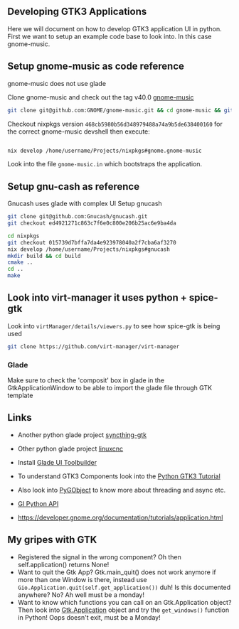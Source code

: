 ## Developing GTK3 Applications

Here we will document on how to develop GTK3 application UI in python. First we want to setup
an example code base to look into. In this case gnome-music.

## Setup gnome-music as code reference

gnome-music does not use glade

Clone gnome-music and check out the tag v40.0
[gnome-music](https://github.com/GNOME/gnome-music/tree/40.0)

```bash
git clone git@github.com:GNOME/gnome-music.git && cd gnome-music && git checkout 40.0
```

Checkout nixpkgs version `468cb5980b56d348979488a74a9b5de638400160` for the correct gnome-music devshell then execute:

```bash

nix develop /home/username/Projects/nixpkgs#gnome.gnome-music
```

Look into the file `gnome-music.in` which bootstraps the application.

## Setup gnu-cash as reference

Gnucash uses glade with complex UI
Setup gnucash

```bash
git clone git@github.com:Gnucash/gnucash.git
git checkout ed4921271c863c7f6e0c800e206b25ac6e9ba4da

cd nixpkgs
git checkout 015739d7bffa7da4e923978040a2f7cba6af3270
nix develop /home/username/Projects/nixpkgs#gnucash
mkdir build && cd build
cmake ..
cd ..
make
```

## Look into virt-manager it uses python + spice-gtk

Look into `virtManager/details/viewers.py` to see how spice-gtk is being used

```bash
git clone https://github.com/virt-manager/virt-manager

```

### Glade

Make sure to check the 'composit' box in glade in the GtkApplicationWindow to be able to
import the glade file through GTK template

## Links

- Another python glade project [syncthing-gtk](https://github.com/kozec/syncthing-gtk)

- Other python glade project [linuxcnc](https://github.com/podarok/linuxcnc/tree/master)

- Install [Glade UI Toolbuilder](https://gitlab.gnome.org/GNOME/glade)

- To understand GTK3 Components look into the [Python GTK3 Tutorial](https://python-gtk-3-tutorial.readthedocs.io/en/latest/search.html?q=ApplicationWindow&check_keywords=yes&area=default)

- Also look into [PyGObject](https://pygobject.readthedocs.io/en/latest/guide/gtk_template.html) to know more about threading and async etc.
- [GI Python API](https://lazka.github.io/pgi-docs/#Gtk-3.0)
- https://developer.gnome.org/documentation/tutorials/application.html

## My gripes with GTK

- Registered the signal in the wrong component? Oh then self.application() returns None!
- Want to quit the Gtk App? Gtk.main_quit() does not work anymore if more than one Window is there, instead use `Gio.Application.quit(self.get_application())` duh! Is this documented anywhere? No? Ah well must be a monday!
- Want to know which functions you can call on an Gtk.Application object? Then look into [Gtk.Application](https://lazka.github.io/pgi-docs/#Gtk-3.0/classes/Application.html#Gtk.Application) object and try the `get_windows()` function in Python! Oops doesn't exit, must be a Monday!
